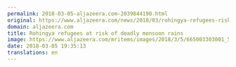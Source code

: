```yaml
---
permalink: 2018-03-05-aljazeera.com-2039844190.html
original: https://www.aljazeera.com/news/2018/03/rohingya-refugees-risk-deadly-monsoon-rains-180305184650873.html
domain: aljazeera.com
title: Rohingya refugees at risk of deadly monsoon rains
image: https://www.aljazeera.com/mritems/images/2018/3/5/665003303001_5745405445001_5745402180001-th.jpg
date: 2018-03-05 19:35:13
translations: en
---
```


